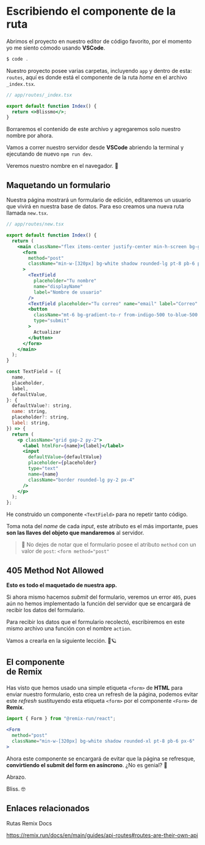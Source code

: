 # Escribiendo el componente de la ruta

Abrimos el proyecto en nuestro editor de código favorito, por el momento yo me siento cómodo usando **VSCode**.

```jsx
$ code .
```

Nuestro proyecto posee varias carpetas, incluyendo `app` y dentro de esta: `routes`, aquí es donde está el componente de la ruta _home_ en el archivo `_index.tsx`.

```jsx
// app/routes/_index.tsx

export default function Index() {
  return <>Blissmo</>;
}
```

Borraremos el contenido de este archivo y agregaremos solo nuestro nombre por ahora.

Vamos a correr nuestro servidor desde **VSCode** abriendo la terminal y ejecutando de nuevo `npm run dev`.

Veremos nuestro nombre en el navegador. 🤯

## Maquetando un formulario

Nuestra página mostrará un formulario de edición, editaremos un usuario que vivirá en nuestra base de datos. Para eso creamos una nueva ruta llamada `new.tsx`.

```jsx
// app/routes/new.tsx

export default function Index() {
  return (
    <main className="flex items-center justify-center min-h-screen bg-gray-200">
      <form
        method="post"
        className="min-w-[320px] bg-white shadow rounded-lg pt-8 pb-6 px-6"
      >
        <TextField
          placeholder="Tu nombre"
          name="displayName"
          label="Nombre de usuario"
        />
        <TextField placeholder="Tu correo" name="email" label="Correo" />
        <button
          className="mt-6 bg-gradient-to-r from-indigo-500 to-blue-500 text-white py-3 px-4 rounded-lg w-full hover:from-indigo-600 hover:to-blue-600"
          type="submit"
        >
          Actualizar
        </button>
      </form>
    </main>
  );
}

const TextField = ({
  name,
  placeholder,
  label,
  defaultValue,
}: {
  defaultValue?: string,
  name: string,
  placeholder?: string,
  label: string,
}) => {
  return (
    <p className="grid gap-2 py-2">
      <label htmlFor={name}>{label}</label>
      <input
        defaultValue={defaultValue}
        placeholder={placeholder}
        type="text"
        name={name}
        className="border rounded-lg py-2 px-4"
      />
    </p>
  );
};
```

He construido un componente `<TextField>` para no repetir tanto código.

Toma nota del _name_ de cada _input_, este atributo es el más importante, pues **son las llaves del objeto que mandaremos** al servidor.

> 🤖 No dejes de notar que el formulario posee el atributo `method` con un valor de `post`: `<form method="post"`

## **405 Method Not Allowed**

**Esto es todo el maquetado de nuestra app.**

Si ahora mismo hacemos _submit_ del formulario, veremos un error `405`, pues aún no hemos implementado la función del servidor que se encargará de recibir los datos del formulario.

Para recibir los datos que el formulario recolectó, escribiremos en este mismo archivo una función con el nombre `action`.

Vamos a crearla en la siguiente lección. 🚀🪐

## El componente <Form> de Remix

Has visto que hemos usado una simple etiqueta `<form>` de **HTML** para enviar nuestro formulario, esto crea un refresh de la página, podemos evitar este _refresh_ sustituyendo esta etiqueta `<form>` por el componente `<Form>` de **Remix**.

```jsx
import { Form } from "@remix-run/react";

<Form
  method="post"
  className="min-w-[320px] bg-white shadow rounded-xl pt-8 pb-6 px-6"
>
```

Ahora este componente se encargará de evitar que la página se refresque, **convirtiendo el submit del form en asíncrono**. ¿No es genial? 🤩

Abrazo.

Bliss. 🤓

## Enlaces relacionados

Rutas Remix Docs

https://remix.run/docs/en/main/guides/api-routes#routes-are-their-own-api
